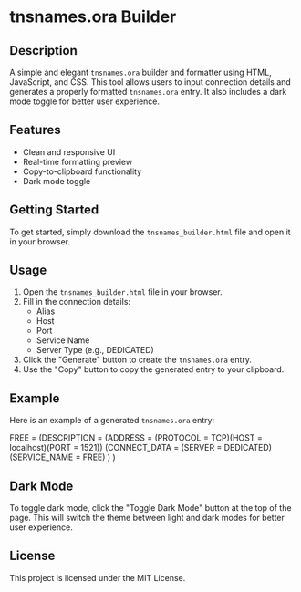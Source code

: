 
# tnsnames.ora Builder

## Description
A simple and elegant `tnsnames.ora` builder and formatter using HTML, JavaScript, and CSS. This tool allows users to input connection details and generates a properly formatted `tnsnames.ora` entry. It also includes a dark mode toggle for better user experience.

## Features
- Clean and responsive UI
- Real-time formatting preview
- Copy-to-clipboard functionality
- Dark mode toggle

## Getting Started
To get started, simply download the `tnsnames_builder.html` file and open it in your browser.

## Usage
1. Open the `tnsnames_builder.html` file in your browser.
2. Fill in the connection details:
   - Alias
   - Host
   - Port
   - Service Name
   - Server Type (e.g., DEDICATED)
3. Click the "Generate" button to create the `tnsnames.ora` entry.
4. Use the "Copy" button to copy the generated entry to your clipboard.

## Example
Here is an example of a generated `tnsnames.ora` entry:

FREE =
  (DESCRIPTION =
    (ADDRESS = (PROTOCOL = TCP)(HOST = localhost)(PORT = 1521))
    (CONNECT_DATA =
      (SERVER = DEDICATED)
      (SERVICE_NAME = FREE)
    )
  )
## Dark Mode
To toggle dark mode, click the "Toggle Dark Mode" button at the top of the page. This will switch the theme between light and dark modes for better user experience.

## License
This project is licensed under the MIT License.
